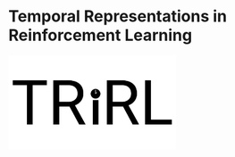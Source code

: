 # Temporal Representations in Reinforcement Learning 

<img src="./img/black-transparent.gif" width="300">